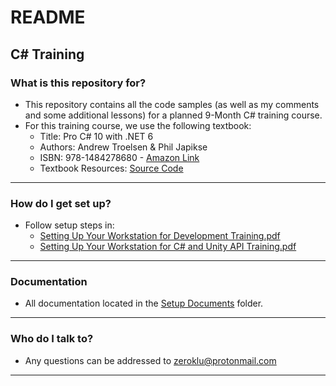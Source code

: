 # README

## C# Training

### What is this repository for?

* This repository contains all the code samples (as well as my comments and 
  some additional lessons) for a planned 9-Month C# training course.
* For this training course, we use the following textbook:
    * Title: Pro C# 10 with .NET 6
    * Authors: Andrew Troelsen & Phil Japikse
    * ISBN: 978-1484278680 - [Amazon Link](https://www.amazon.com/Pro-NET-Foundational-Principles-Programming/dp/1484278682)
    * Textbook Resources: [Source Code](https://www.github.com/apress/pro-c-sharp-10)

---

### How do I get set up?

* Follow setup steps in:
    * [Setting Up Your Workstation for Development Training.pdf](./00%20-%20Resources/Setup%20Documents/Setting%20Up%20Your%20Workstation%20for%20Development%20Training.pdf)
    * [Setting Up Your Workstation for C# and Unity API Training.pdf](./00%20-%20Resources/Setup%20Documents/Setting%20Up%20Your%20Workstation%20for%20C#%20and%20Unity%20API%20Training.pdf)

---

### Documentation

* All documentation located in the [Setup Documents](./00%20-%20Resources/Setup%20Documents/) folder.

---

### Who do I talk to? ###

* Any questions can be addressed to
  [zeroklu@protonmail.com](mailto:zeroklu@protonmail.com?subject=C#%20Training%20Repository%20Feedback)

---
